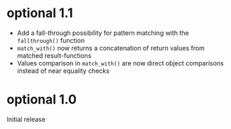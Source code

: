 # optional 1.1
* Add a fall-through possibility for pattern matching with the `fallthrough()` function
* `match_with()` now returns a concatenation of return values from matched result-functions
* Values comparison in `match_with()` are now direct object comparisons instead of near equality checks

# optional 1.0
Initial release